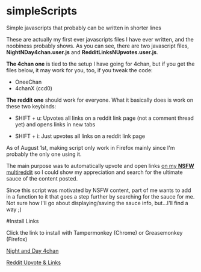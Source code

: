 # simpleScripts
Simple javascripts that probably can be written in shorter lines

These are actually my first ever javascripts files I have ever written, and the noobiness probably shows.
As you can see, there are two javascript files, <b>NightNDay4chan.user.js</b> and <b>RedditLinksNUpvotes.user.js</b>.

<b>The 4chan one</b> is tied to the setup I have going for 4chan, but if you get the files below, it may work for you, too,
if you tweak the code:

- OneeChan 
- 4chanX (ccd0)

<b>The reddit one</b> should work for everyone. What it basically does is work on these two keybinds: 

- SHIFT + u: Upvotes all links on a reddit link page (not a comment thread yet) and opens links in new tabs

- SHIFT + i: Just upvotes all links on a reddit link page

As of August 1st, making script only work in Firefox mainly since I'm probably the only one using it.

The main purpose was to automatically upvote and open links 
<a href="https://www.reddit.com/user/Sn1pe/m/nsfwheaven">on my <b>NSFW</b> multireddit</a> so I could show my appreciation and search
for the ultimate sauce of the content posted. 

Since this script was motivated by NSFW content, part of me wants to add in a function to it that goes a step further by searching 
for the sauce for me. Not sure how I'll go about displaying/saving the sauce info, but...I'll find a way ;)

#Install Links

Click the link to install with Tampermonkey (Chrome) or Greasemonkey (Firefox)

<a href="https://github.com/Pythonplusplus/simpleScripts/raw/master/NightNDay4chan.user.js">Night and Day 4chan</a>

<a href="https://github.com/Pythonplusplus/simpleScripts/raw/master/RedditUpvotesNLinks.user.js">Reddit Upvote & Links</a>
